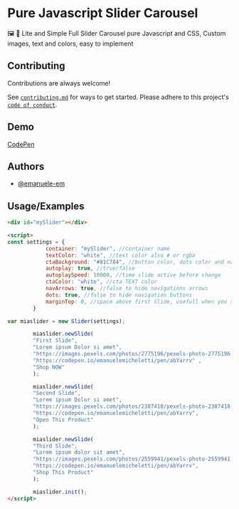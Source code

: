 
# Pure Javascript Slider Carousel

🖼️ 🎠 Lite and Simple Full Slider Carousel pure Javascript and CSS, Custom images, text and colors, easy to implement

## Contributing

Contributions are always welcome!

See [`contributing.md`](contributing.md) for ways to get started.
Please adhere to this project's [`code of conduct`](code_of_conduct.md).

## Demo

[CodePen](https://codepen.io/emanuelemicheletti/pen/abYarrv)

## Authors

- [@emanuele-em](https://www.github.com/emanuele-em)


## Usage/Examples

```html
<div id="mySlider"></div>

<script>
const settings = {
			container: "mySlider", //container name
			textColor: "white", //text color also # or rgba
			ctaBackground: "#81C784", //button color, dots color and nav arrow color
			autoplay: true, //true/false
			autoplaySpeed: 10000, //time slide active before change
			ctaColor: "white", //cta TEXT color
			navArrows: true, //false to hide navigations arrows
			dots: true, //false to hide navigation buttons
			marginTop: 0, //space above first Slide, usefull when you set this slider in the first page behind header nav, this option allow you to center text manually and move the text down
		}

var miaslider = new Slider(settings);

		miaslider.newSlide(
		"First Slide",
		"Lorem ipsum Dolor si amet",
		"https://images.pexels.com/photos/2775196/pexels-photo-2775196.jpeg?auto=compress&cs=tinysrgb&w=1260&h=750&dpr=1",
		"https://codepen.io/emanuelemicheletti/pen/abYarrv" ,
		"Shop NOW"
		);

		miaslider.newSlide(
		"Second Slide",
		"Lorem ipsum Dolor si amet",
		"https://images.pexels.com/photos/2387418/pexels-photo-2387418.jpeg?auto=compress&cs=tinysrgb&w=1600",
		"https://codepen.io/emanuelemicheletti/pen/abYarrv",
		"Open This Product"
		);

		miaslider.newSlide(
		"Third Slide",
		"Lorem ipsum dolor sit amet",
		"https://images.pexels.com/photos/2559941/pexels-photo-2559941.jpeg?auto=compress&cs=tinysrgb&w=1600",
		"https://codepen.io/emanuelemicheletti/pen/abYarrv",
		"Shop This Product"
		);

		miaslider.init();
</script>
```

